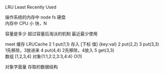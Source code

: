 LRU Least Recently Used

操作系统的内存中
node fs
硬盘    
    内存中 CPU  小 快，N

容量是多少  超过容量后淘汰的机制
最近最少使用

meet 缓存
LRUCache
    2
1   put(1,1) 存入 [下标 值] {key:val}
2   put(2,2)
3   put(3,3)    1先移除，3放进来
4   put(4,4)    2先移除，4放入
5   get(3,3)    
数组 [1,2,3,4] 对象{1:1,2:2,3:3,4:4} O(1)

对象字面量  存取的数据结构
